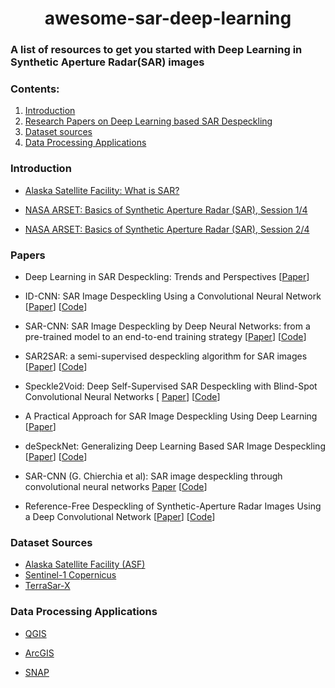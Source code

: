# <center>awesome-sar-deep-learning</center>

### A list of resources to get you started with Deep Learning in Synthetic Aperture Radar(SAR) images 

### Contents: 
1. [Introduction](#Introduction) 
2. [Research Papers on Deep Learning based SAR Despeckling](#Papers)  
3. [Dataset sources](#Dataset-sources)
4. [Data Processing Applications](#data-processing-applications)

### Introduction

- [Alaska Satellite Facility: What is SAR?
](https://asf.alaska.edu/information/sar-information/what-is-sar/)

- [NASA ARSET: Basics of Synthetic Aperture Radar (SAR), Session 1/4](https://www.youtube.com/watch?v=Xemo2ZpduHA)

- [NASA ARSET: Basics of Synthetic Aperture Radar (SAR), Session 2/4](https://www.youtube.com/watch?v=OwrLh7pjHRQ)
### Papers

- Deep Learning in SAR Despeckling: Trends and Perspectives [[Paper](https://arxiv.org/abs/2012.05508)]

- ID-CNN: SAR Image Despeckling Using a Convolutional
Neural Network [[Paper](https://arxiv.org/pdf/1706.00552.pdf)] [[Code](https://github.com/XwK-P/ID-CNN)]

- SAR-CNN: SAR Image Despeckling by Deep Neural Networks: from a pre-trained model to an end-to-end training strategy [[Paper](https://arxiv.org/abs/2006.15559)] [[Code](https://github.com/emanueledalsasso/SAR-CNN)]


- SAR2SAR: a semi-supervised despeckling algorithm for SAR images [[Paper](https://arxiv.org/abs/2006.15037)]  [[Code](https://github.com/emanueledalsasso/SAR2SAR)]

- Speckle2Void: Deep Self-Supervised SAR Despeckling with Blind-Spot Convolutional Neural Networks [  [Paper](https://arxiv.org/abs/2007.02075)] [[Code](https://github.com/diegovalsesia/speckle2void)]

- A Practical Approach for SAR Image Despeckling Using Deep Learning [[Paper](https://ieeexplore.ieee.org/document/8897918)]

- deSpeckNet: Generalizing Deep Learning Based SAR Image Despeckling [[Paper](https://arxiv.org/abs/2012.03066)]  [[Code](https://github.com/adugnag/deSpeckNet)]

- SAR-CNN (G. Chierchia et al): SAR image despeckling through convolutional neural networks [Paper](https://arxiv.org/abs/1704.00275) [[Code](https://github.com/grip-unina/SAR-CNN)]

- Reference-Free Despeckling of Synthetic-Aperture Radar Images Using a Deep Convolutional Network [[Paper](https://ieeexplore.ieee.org/abstract/document/9323293)] [[Code](https://github.com/GeomaticsAndRS/sar)]



### Dataset Sources
- [Alaska Satellite Facility (ASF)](https://search.asf.alaska.edu/#/?zoom=3.0933333333333333&center=-93.496638,40.811700)
- [Sentinel-1 Copernicus](https://scihub.copernicus.eu/dhus/#/home)
-  [TerraSar-X](https://tpm-ds.eo.esa.int/smcat/TerraSAR-X/)

### Data Processing Applications
- [QGIS](https://qgis.org/en/site/forusers/download.html) 

- [ArcGIS](https://www.esri.com/en-us/arcgis/products/arcgis-online/overview)

- [SNAP](https://step.esa.int/main/download/snap-download/)

